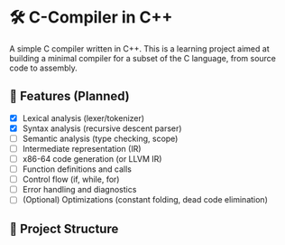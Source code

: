 # 🛠️ C-Compiler in C++

A simple C compiler written in C++. This is a learning project aimed at building a minimal compiler for a subset of the C language, from source code to assembly.

## 🚀 Features (Planned)

- [x] Lexical analysis (lexer/tokenizer)
- [x] Syntax analysis (recursive descent parser)
- [ ] Semantic analysis (type checking, scope)
- [ ] Intermediate representation (IR)
- [ ] x86-64 code generation (or LLVM IR)
- [ ] Function definitions and calls
- [ ] Control flow (if, while, for)
- [ ] Error handling and diagnostics
- [ ] (Optional) Optimizations (constant folding, dead code elimination)

## 📁 Project Structure


